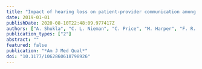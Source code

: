 ```yaml
---
title: "Impact of hearing loss on patient-provider communication among hospitalized patients: a systematic review"
date: 2019-01-01
publishDate: 2020-08-10T22:48:09.977417Z
authors: ["A. Shukla", "C. L. Nieman", "C. Price", "M. Harper", "F. R. Lin", "N. S. Reed"]
publication_types: ["2"]
abstract: ""
featured: false
publication: "*Am J Med Qual*"
doi: "10.1177/1062860618798926"
---
```


